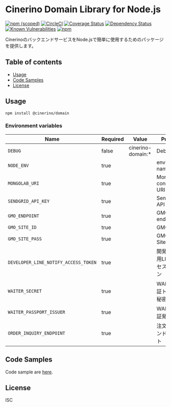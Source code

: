 # Cinerino Domain Library for Node.js

[![npm (scoped)](https://img.shields.io/npm/v/@cinerino/domain.svg)](https://www.npmjs.com/package/@cinerino/domain)
[![CircleCI](https://circleci.com/gh/cinerino/domain.svg?style=svg)](https://circleci.com/gh/cinerino/domain)
[![Coverage Status](https://coveralls.io/repos/github/cinerino/domain/badge.svg?branch=master)](https://coveralls.io/github/cinerino/domain?branch=master)
[![Dependency Status](https://img.shields.io/david/cinerino/domain.svg)](https://david-dm.org/cinerino/domain)
[![Known Vulnerabilities](https://snyk.io/test/github/cinerino/domain/badge.svg)](https://snyk.io/test/github/cinerino/domain)
[![npm](https://img.shields.io/npm/dm/@cinerino/domain.svg)](https://nodei.co/npm/@cinerino/domain/)

CinerinoのバックエンドサービスをNode.jsで簡単に使用するためのパッケージを提供します。

## Table of contents

* [Usage](#usage)
* [Code Samples](#code-samples)
* [License](#license)

## Usage

```shell
npm install @cinerino/domain
```

### Environment variables

| Name                                 | Required | Value             | Purpose                |
|--------------------------------------|----------|-------------------|------------------------|
| `DEBUG`                              | false    | cinerino-domain:* | Debug                  |
| `NODE_ENV`                           | true     |                   | environment name       |
| `MONGOLAB_URI`                       | true     |                   | MongoDB connection URI |
| `SENDGRID_API_KEY`                   | true     |                   | SendGrid API Key       |
| `GMO_ENDPOINT`                       | true     |                   | GMO API endpoint       |
| `GMO_SITE_ID`                        | true     |                   | GMO SiteID             |
| `GMO_SITE_PASS`                      | true     |                   | GMO SitePass           |
| `DEVELOPER_LINE_NOTIFY_ACCESS_TOKEN` | true     |                   | 開発者通知用LINEアクセストークン     |
| `WAITER_SECRET`                      | true     |                   | WAITER許可証トークン秘密鍵       |
| `WAITER_PASSPORT_ISSUER`             | true     |                   | WAITER許可証発行者           |
| `ORDER_INQUIRY_ENDPOINT`             | true     |                   | 注文照会エンドポイント            |

## Code Samples

Code sample are [here](https://github.com/cinerino/domain/tree/master/example).

## License

ISC
